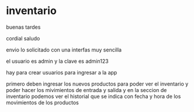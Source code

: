 # inventario
buenas tardes 

cordial saludo

envio lo solicitado con una interfas muy sencilla

el usuario es admin
y la clave es admin123

hay para crear usuarios para ingresar a la app

primero deben ingresar los nuevos productos para poder ver el inventario y poder hacer los mivimientos de entrada y salida y en la seccion de inventario podemos ver el historial que se indica con fecha y hora de los movimientos de los productos
